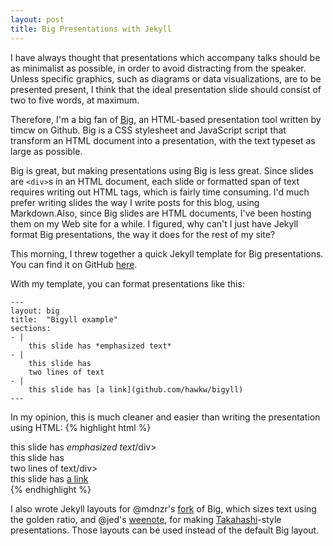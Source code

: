 ```yaml
---
layout: post
title: Big Presentations with Jekyll
---
```


I have always thought that presentations which accompany talks should be as minimalist as possible, in order to avoid distracting from the speaker. Unless specific graphics, such as diagrams or data visualizations, are to be presented present, I think that the ideal presentation slide should consist of two to five words, at maximum. 

Therefore, I'm a big fan of [Big](https://github.com/tmcw/big), an HTML-based presentation tool written by timcw on Github. Big is a CSS stylesheet and JavaScript script that transform an HTML document into a presentation, with the text typeset as large as possible.

Big is great, but making presentations using Big is less great. Since slides are `<div>`s in an HTML document, each slide or formatted span of text requires writing out HTML tags, which is fairly time consuming. I'd much prefer writing slides the way I write posts for this blog, using Markdown.Also, since Big slides are HTML documents, I've been hosting them on my Web site for a while. I figured, why can't I just have Jekyll format Big presentations, the way it does for the rest of my site?

This morning, I threw together a quick Jekyll template for Big presentations. You can find it on GitHub [here](https://github.com/hawkw/bigyll).

With my template, you can format presentations like this:
```
---
layout: big
title:  "Bigyll example"
sections:
- |
    this slide has *emphasized text*
- | 
    this slide has
    two lines of text
- | 
    this slide has [a link](github.com/hawkw/bigyll)
---
```

In my opinion, this is much cleaner and easier than writing the presentation using HTML:
{% highlight html %}
<!DOCTYPE html><html><head><title>Big</title><meta charset='utf-8'><meta name="viewport" content="width=device-width, initial-scale=1.0, maximum-scale=1.0, user-scalable=0" />
<link href='big.css' rel='stylesheet' type='text/css' />
<script src='big.js'></script></head><body>

<div>this slide has <em>emphasized text</em>/div>
<div>this slide has <br />two lines of text/div>
<div>this slide has <a href="github.com/hawkw/bigyll">a link</a></div>

<script type="text/javascript">
  var _gauges = _gauges || [];
  (function() {
    var t   = document.createElement('script');
    t.type  = 'text/javascript';
    t.async = true;
    t.id    = 'gauges-tracker';
    t.setAttribute('data-site-id', '4e36eb1ef5a1f53d6f000001');
    t.src = '//secure.gaug.es/track.js';
    var s = document.getElementsByTagName('script')[0];
    s.parentNode.insertBefore(t, s);
  })();
</script>

</body>
</html>
{% endhighlight %}

I also wrote Jekyll layouts for @mdnzr's [fork](https://github.com/mdznr/big) of Big, which sizes text using the golden ratio, and @jed's [weenote](https://github.com/jed/weenote), for making [Takahashi](http://en.wikipedia.org/wiki/Takahashi_method)-style presentations. Those layouts can be used instead of the default Big layout.